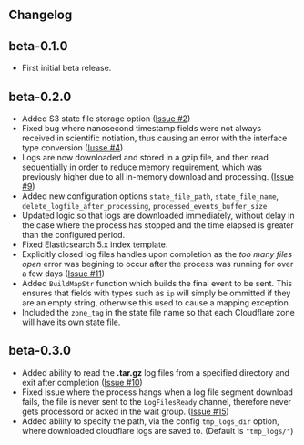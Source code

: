 ## Changelog

beta-0.1.0
-----
* First initial beta release.

beta-0.2.0
-----
* Added S3 state file storage option ([Issue #2](https://github.com/hartfordfive/cloudflarebeat/issues/2))
* Fixed bug where nanosecond timestamp fields were not always received in scientific notiation, thus causing an error with the interface type conversion ([Iusse #4](https://github.com/hartfordfive/cloudflarebeat/issues/4))
* Logs are now downloaded and stored in a gzip file, and then read sequentially in order to reduce memory requirement, which was previously higher due to all in-memory download and processing. ([Issue #9](https://github.com/hartfordfive/cloudflarebeat/issues/9))
* Added new configuration options `state_file_path`, `state_file_name`, `delete_logfile_after_processing`, `processed_events_buffer_size`
* Updated logic so that logs are downloaded immediately, without delay in the case where the process has stopped and the time elapsed is greater than the configured period.
* Fixed Elasticsearch 5.x index template.
* Explicitly closed log files handles upon completion as the *too many files open* error was begining to occur after the process was running for over a few days ([Issue #11](https://github.com/hartfordfive/cloudflarebeat/issues/11))
* Added `BuildMapStr` function which builds the final event to be sent.  This ensures that fields with types such as `ip` will simply be ommitted if they are an empty string, otherwise this used to cause a mapping exception.
* Included the `zone_tag` in the state file name so that each Cloudflare zone will have its own state file.


beta-0.3.0
----
* Added ability to read the **.tar.gz** log files from a specified directory and exit after completion ([Issue #10](https://github.com/hartfordfive/cloudflarebeat/issues/10))
* Fixed issue where the process hangs when a log file segment download fails, the file is never sent to the `LogFilesReady` channel, therefore never gets processord or acked in the wait group. ([Issue #15](https://github.com/hartfordfive/cloudflarebeat/issues/15))
* Added ability to specify the path, via the config `tmp_logs_dir` option, where downloaded cloudflare logs are saved to. (Default is `"tmp_logs/"`)